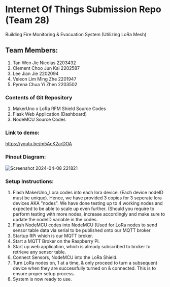 # Internet Of Things Submission Repo (Team 28)
Building Fire Monitoring & Evacuation System (Utilizing LoRa Mesh)

## Team Members:
1. Tan Wen Jie Nicolas 2203432
2. Clement Choo Jun Kai 2202587
3. Lee Jian Jie 2202094
4. Veleon Lim Ming Zhe 2201947
5. Pyrena Chua Yi Zhen 2203502

### Contents of Git Repository
1. MakerUno x LoRa RFM Shield Source Codes
2. Flask Web Application (Dashboard)
3. NodeMCU Source Codes

### Link to demo:
https://youtu.be/m5AcK2arDOA


### Pinout Diagram:
![Screenshot 2024-04-08 221821](https://github.com/purpies/T28_IOT_LoRa/assets/41365269/7d3da2c4-69b6-41c6-93ad-2860ed98623f)


### Setup Instructions:
1. Flash MakerUno_Lora codes into each lora device. (Each device nodeID must be unique).
Hence, we have provided 3 copies for 3 seperate lora devices AKA "nodes".
We have done testing up to 4 working nodes and expected to be able to scale up even further. (Should you require to perform testing with more nodes, increase accordingly and make sure to update the nodeID variable in the codes.
2. Flash NodeMCU codes into NodeMCU (Used for LoRa nodes to send sensor table data via serial to be published onto our MQTT broker
3. Startup RPi which is our MQTT broker.
4. Start a MQTT Broker on the Raspberry Pi.
5. Start up web application, which is already subscribed to broker to retrieve any sensor table.
6. Connect Sensors, NodeMCU into the LoRa Shield.
7. Turn LoRa nodes on, 1 at a time, & only proceed to turn a subsequent device when they are successfully turned on & connected. This is to ensure proper setup process.
8. System is now ready to use.

